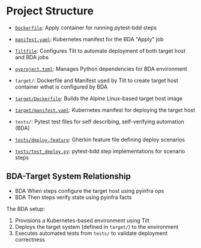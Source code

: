 # Project Structure

- [`Dockerfile`](./Dockerfile): Apply container for running pytest-bdd steps
- [`manifest.yaml`](./manifest.yaml): Kubernetes manifest for the BDA "Apply" job
- [`Tiltfile`](./Tiltfile): Configures Tilt to automate deployment of both target host and BDA jobs
- [`pyproject.toml`](./pyproject.toml): Manages Python dependencies for BDA environment

- `target/`: Dockerfile and Manifest used by Tilt to create target host container wthat is configured by BDA
- [`target/Dockerfile`](./target/Dockerfile): Builds the Alpine Linux-based target host image
- [`target/manifest.yaml`](./target/manifest.yaml): Kubernetes manifest for deploying the target host

- `tests/`: Pytest test files for self describing, self-verifying automation (BDA)
- [`tests/deploy.feature`](./tests/deploy.feature): Gherkin feature file defining deploy scenarios
- [`tests/test_deploy.py`](./tests/test_deploy.py): pytest-bdd step implementations for scenario steps

## BDA-Target System Relationship

- BDA When steps configure the target host using pyinfra ops
- BDA Then steps verify state using pyinfra facts

The BDA setup:
1. Provisions a Kubernetes-based environment using Tilt
2. Deploys the target system (defined in `target/`) to the environment
3. Executes automated tests from `tests/` to validate deployment correctness

